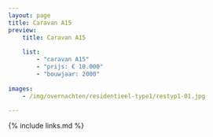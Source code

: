 ```yaml
---
layout: page
title: Caravan A15
preview: 
    title: Caravan A15
   
    list:
        - "caravan A15"
        - "prijs: € 10.000"
        - "bouwjaar: 2000"
        
images:
    - /img/overnachten/residentieel-type1/restyp1-01.jpg
    
---
```


{% include links.md %}